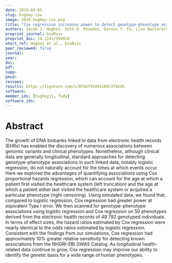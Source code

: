 ```yaml
---
date: 2019-04-05
slug: hughey-cox
image: 2019-hughey-cox.png
title: "Cox regression increases power to detect genotype-phenotype associations in genomic studies using the electronic health record"
authors: Jacob J. Hughey, Seth D. Rhoades, Darwin Y. Fu, Lisa Bastarache, Joshua C. Denny, and Qingxia Chen
preprint_journal: bioRxiv
preprint_doi: 10.1101/599910
short_ref: Hughey et al., bioRxiv
peer_reviewed: false
journal: 
year: 
doi: 
pdf: 
supp: 
pmid: 
reviews: 
results: https://figshare.com/s/0fa5f9549218dc3f02d5
software: 
member_ids: [hugheyjj, fudy]
software_ids: 
---
```


# Abstract

The growth of DNA biobanks linked to data from electronic health records (EHRs) has enabled the discovery of numerous associations between genomic variants and clinical phenotypes. Nonetheless, although clinical data are generally longitudinal, standard approaches for detecting genotype-phenotype associations in such linked data, notably logistic regression, do not naturally account for the times at which events occur. Here we explored the advantages of quantifying associations using Cox proportional hazards regression, which can account for the age at which a patient first visited the healthcare system (left truncation) and the age at which a patient either last visited the healthcare system or acquired a particular phenotype (right censoring). Using simulated data, we found that, compared to logistic regression, Cox regression had greater power at equivalent Type I error. We then scanned for genotype-phenotype associations using logistic regression and Cox regression on 50 phenotypes derived from the electronic health records of 49 792 genotyped individuals. In terms of effect sizes, the hazard ratios estimated by Cox regression were nearly identical to the odds ratios estimated by logistic regression. Consistent with the findings from our simulations, Cox regression had approximately 10% greater relative sensitivity for detecting known associations from the NHGRI-EBI GWAS Catalog. As longitudinal health-related data continue to grow, Cox regression may improve our ability to identify the genetic basis for a wide range of human phenotypes.
